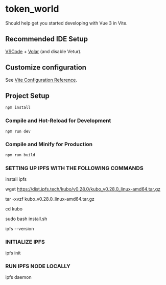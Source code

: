 # token_world

Should help get you started developing with Vue 3 in Vite.

## Recommended IDE Setup

[VSCode](https://code.visualstudio.com/) + [Volar](https://marketplace.visualstudio.com/items?itemName=Vue.volar) (and disable Vetur).

## Customize configuration

See [Vite Configuration Reference](https://vitejs.dev/config/).

## Project Setup

```sh
npm install
```

### Compile and Hot-Reload for Development

```sh
npm run dev
```

### Compile and Minify for Production

```sh
npm run build
```

### SETTING UP IPFS WITH THE FOLLOWING COMMANDS

install ipfs 

wget https://dist.ipfs.tech/kubo/v0.28.0/kubo_v0.28.0_linux-amd64.tar.gz

tar -xvzf kubo_v0.28.0_linux-amd64.tar.gz

cd kubo

sudo bash install.sh

ipfs --version

### INITIALIZE IPFS
 ipfs init

### RUN IPFS NODE LOCALLY
ipfs daemon
